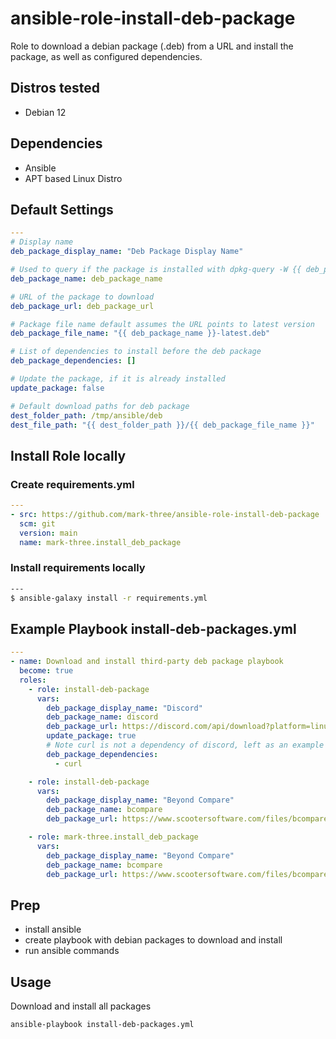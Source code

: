 # ansible-role-install-deb-package

Role to download a debian package (.deb) from a URL and install the package, as well as configured dependencies.

## Distros tested

* Debian 12

## Dependencies

* Ansible
* APT based Linux Distro


## Default Settings

```yaml
---
# Display name
deb_package_display_name: "Deb Package Display Name"

# Used to query if the package is installed with dpkg-query -W {{ deb_package_name }}
deb_package_name: deb_package_name

# URL of the package to download
deb_package_url: deb_package_url

# Package file name default assumes the URL points to latest version
deb_package_file_name: "{{ deb_package_name }}-latest.deb"

# List of dependencies to install before the deb package
deb_package_dependencies: []

# Update the package, if it is already installed
update_package: false

# Default download paths for deb package
dest_folder_path: /tmp/ansible/deb
dest_file_path: "{{ dest_folder_path }}/{{ deb_package_file_name }}"
```

## Install Role locally

### Create requirements.yml
```yaml
---
- src: https://github.com/mark-three/ansible-role-install-deb-package
  scm: git
  version: main
  name: mark-three.install_deb_package
```

### Install requirements locally
```bash
---
$ ansible-galaxy install -r requirements.yml
```

## Example Playbook install-deb-packages.yml

```yaml
---
- name: Download and install third-party deb package playbook
  become: true
  roles:
    - role: install-deb-package
      vars:
        deb_package_display_name: "Discord"
        deb_package_name: discord
        deb_package_url: https://discord.com/api/download?platform=linux&format=deb
        update_package: true
        # Note curl is not a dependency of discord, left as an example
        deb_package_dependencies:
          - curl

    - role: install-deb-package
      vars:
        deb_package_display_name: "Beyond Compare"
        deb_package_name: bcompare
        deb_package_url: https://www.scootersoftware.com/files/bcompare-4.4.7.28397_amd64.deb

    - role: mark-three.install_deb_package
      vars:
        deb_package_display_name: "Beyond Compare"
        deb_package_name: bcompare
        deb_package_url: https://www.scootersoftware.com/files/bcompare-4.4.7.28397_amd64.deb
```

## Prep

* install ansible
* create playbook with debian packages to download and install
* run ansible commands

## Usage

Download and install all packages

```bash
ansible-playbook install-deb-packages.yml
```
